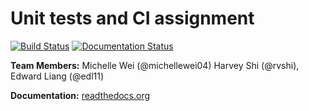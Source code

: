 # Unit tests and CI assignment

[![Build Status](https://travis-ci.org/yw145/59ers_testing.svg?branch=master)](https://travis-ci.org/yw145/59ers_testing)
[![Documentation Status](http://readthedocs.org/projects/59ers-testing-and-documentation/badge/?version=latest)](http://59ers-testing-and-documentation.readthedocs.io/en/latest/?badge=latest)

__Team Members:__ Michelle Wei (@michellewei04) Harvey Shi (@rvshi), Edward Liang (@edl11)

__Documentation:__ [readthedocs.org](http://yw145/OOP.readthedocs.io/en/latest/)
